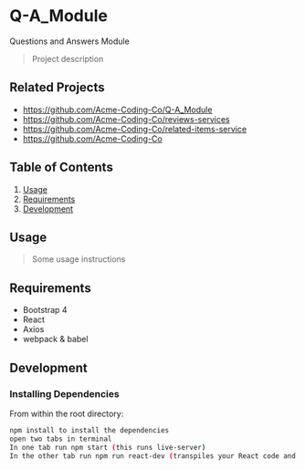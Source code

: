 # Q-A_Module
Questions and Answers Module

> Project description

## Related Projects

  - https://github.com/Acme-Coding-Co/Q-A_Module
  - https://github.com/Acme-Coding-Co/reviews-services
  - https://github.com/Acme-Coding-Co/related-items-service
  - https://github.com/Acme-Coding-Co

## Table of Contents

1. [Usage](#Usage)
2. [Requirements](#requirements)
3. [Development](#development)

## Usage

> Some usage instructions

## Requirements

- Bootstrap 4
- React
- Axios
- webpack & babel

## Development

### Installing Dependencies

From within the root directory:

```sh
npm install to install the dependencies
open two tabs in terminal
In one tab run npm start (this runs live-server)
In the other tab run npm run react-dev (transpiles your React code and creates an output bundle)
```